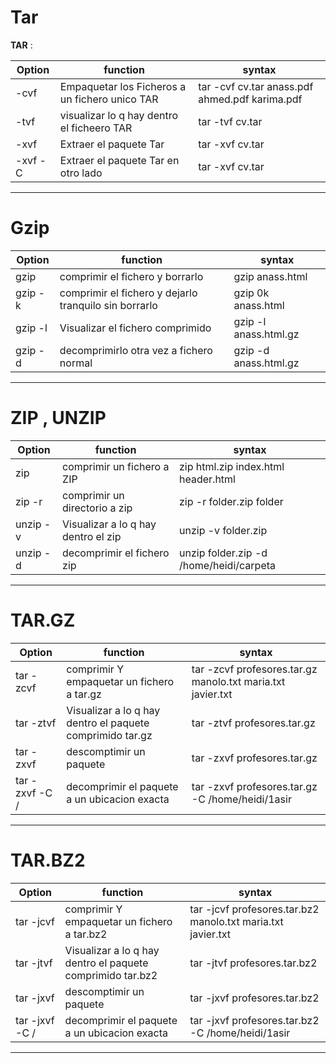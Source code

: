 # Tar

 **TAR** : 
 


| Option  | function  | syntax   | 
|---|---|---|
| -cvf   | Empaquetar los Ficheros a un fichero unico TAR  | tar -cvf cv.tar anass.pdf ahmed.pdf karima.pdf  | 
| -tvf  | visualizar lo q hay dentro el ficheero TAR   | tar -tvf cv.tar  | 
|  -xvf | Extraer el paquete Tar   | tar -xvf cv.tar  | 
|  -xvf -C | Extraer el paquete Tar  en otro lado | tar -xvf cv.tar  | 




***
# Gzip

| Option  | function  | syntax   | 
|---|---|---|
| gzip  | comprimir el fichero y borrarlo | gzip anass.html | 
| gzip -k | comprimir el fichero y dejarlo tranquilo sin borrarlo   |gzip 0k anass.html  | 
| gzip -l | Visualizar el fichero comprimido  | gzip -l anass.html.gz  | 
| gzip -d | decomprimirlo otra vez a fichero normal   |gzip -d anass.html.gz | 



***

# ZIP , UNZIP

| Option  | function  | syntax   | 
|---|---|---|
| zip  | comprimir un fichero a ZIP | zip html.zip index.html header.html  | 
| zip -r | comprimir un directorio a zip |zip -r folder.zip folder  | 
| unzip -v | Visualizar a lo q hay dentro el zip  | unzip -v folder.zip| 
| unzip -d | decomprimir el fichero zip  | unzip folder.zip -d /home/heidi/carpeta | 


***

# TAR.GZ

| Option  | function  | syntax   | 
|---|---|---|
| tar -zcvf  | comprimir Y empaquetar un fichero a tar.gz | tar -zcvf profesores.tar.gz manolo.txt maria.txt javier.txt | 
| tar -ztvf | Visualizar a lo q hay dentro el paquete comprimido tar.gz |tar -ztvf  profesores.tar.gz | 
| tar -zxvf | descomptimir un paquete | tar -zxvf profesores.tar.gz| 
| tar -zxvf -C / | decomprimir el paquete a un ubicacion exacta  | tar -zxvf profesores.tar.gz -C /home/heidi/1asir | 



***

# TAR.BZ2

| Option  | function  | syntax   | 
|---|---|---|
| tar -jcvf  | comprimir Y empaquetar un fichero a tar.bz2 | tar -jcvf profesores.tar.bz2 manolo.txt maria.txt javier.txt | 
| tar -jtvf | Visualizar a lo q hay dentro el paquete comprimido tar.bz2 |tar -jtvf  profesores.tar.bz2 | 
| tar -jxvf | descomptimir un paquete | tar -jxvf profesores.tar.bz2 | 
| tar -jxvf -C / | decomprimir el paquete a un ubicacion exacta  | tar -jxvf profesores.tar.bz2 -C /home/heidi/1asir | 

***


